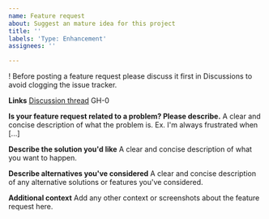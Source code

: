 ```yaml
---
name: Feature request
about: Suggest an mature idea for this project
title: ''
labels: 'Type: Enhancement'
assignees: ''

---
```


! Before posting a feature request please discuss it first in Discussions to avoid clogging the issue tracker.

**Links**
[Discussion thread](https://github.com/PopinjayJohn/LiteWarden/discussions/10)
GH-0

**Is your feature request related to a problem? Please describe.**
A clear and concise description of what the problem is. Ex. I'm always frustrated when [...]

**Describe the solution you'd like**
A clear and concise description of what you want to happen.

**Describe alternatives you've considered**
A clear and concise description of any alternative solutions or features you've considered.

**Additional context**
Add any other context or screenshots about the feature request here.
